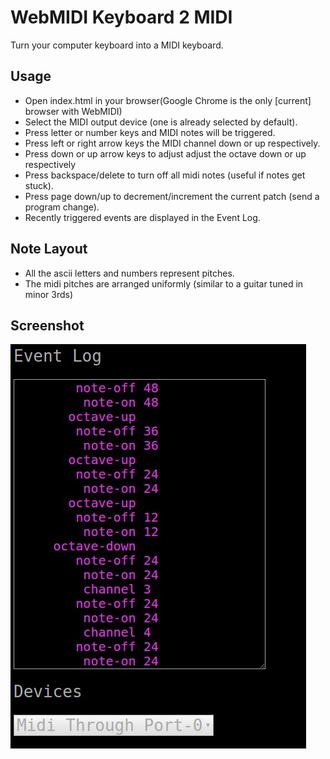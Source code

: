 # WebMIDI Keyboard 2 MIDI
Turn your computer keyboard into a MIDI keyboard.

## Usage
* Open index.html in your browser(Google Chrome is the only [current] browser with WebMIDI)
* Select the MIDI output device (one is already selected by default).
* Press letter or number keys and MIDI notes will be triggered.
* Press left or right arrow keys the MIDI channel down or up respectively.
* Press down or up arrow keys to adjust adjust the octave down or up respectively
* Press backspace/delete to turn off all midi notes (useful if notes get stuck).
* Press page down/up to decrement/increment the current patch (send a program change).
* Recently triggered events are displayed in the Event Log.

## Note Layout
* All the ascii letters and numbers represent pitches.
* The midi pitches are arranged uniformly (similar to a guitar tuned in minor 3rds)

## Screenshot
![screenshot](screenshot.png)

